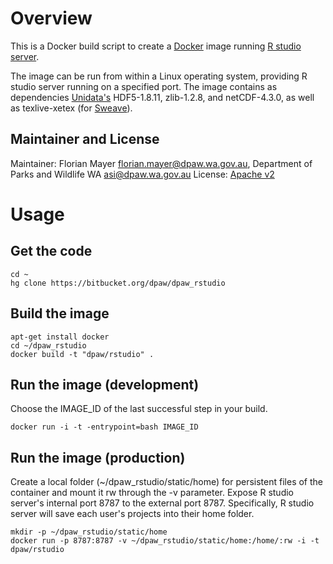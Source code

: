 # Overview
This is a Docker build script to create a [Docker](http://docker.io) image running [R studio server](http://www.rstudio.com).

The image can be run from within a Linux operating system, providing R studio server running on a specified port.
The image contains as dependencies [Unidata's](http://unidata.ucar.edu/software/netcdf/docs/netcdf-install/Quick-Instructions.html
) HDF5-1.8.11, zlib-1.2.8, and netCDF-4.3.0, as well as texlive-xetex (for [Sweave](http://www.stat.uni-muenchen.de/~leisch/Sweave)).

## Maintainer and License
Maintainer:  Florian Mayer <florian.mayer@dpaw.wa.gov.au>, Department of Parks and Wildlife WA <asi@dpaw.wa.gov.au>
License: [Apache v2](http://www.apache.org/licenses/LICENSE-2.0)

# Usage
## Get the code
```
cd ~
hg clone https://bitbucket.org/dpaw/dpaw_rstudio
```

## Build the image
```
apt-get install docker
cd ~/dpaw_rstudio
docker build -t "dpaw/rstudio" .
```

## Run the image (development)
Choose the IMAGE\_ID of the last successful step in your build.

```
docker run -i -t -entrypoint=bash IMAGE_ID
```

## Run the image (production)
Create a local folder (~/dpaw\_rstudio/static/home) for persistent files of the container and mount it rw through the -v parameter.
Expose R studio server's internal port 8787 to the external port 8787.
Specifically, R studio server will save each user's projects into their home folder.

```
mkdir -p ~/dpaw_rstudio/static/home
docker run -p 8787:8787 -v ~/dpaw_rstudio/static/home:/home/:rw -i -t dpaw/rstudio
```

